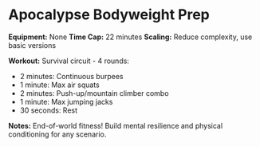 # Apocalypse Bodyweight Prep

**Equipment:** None
**Time Cap:** 22 minutes
**Scaling:** Reduce complexity, use basic versions

**Workout:**
Survival circuit - 4 rounds:
- 2 minutes: Continuous burpees
- 1 minute: Max air squats
- 2 minutes: Push-up/mountain climber combo
- 1 minute: Max jumping jacks
- 30 seconds: Rest

**Notes:** End-of-world fitness! Build mental resilience and physical conditioning for any scenario.